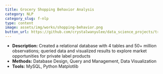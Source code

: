 ```yaml
---
title: Grocery Shopping Behavior Analysis
category: NLP
category_slug: f-nlp
type: content
image: assets/img/works/shopping-behavior.png
button_url: https://github.com/crystalwanyulee/data_science_projects/tree/master/SQL_project/Shopper%20Behavior%20Analysis
---
```


* **Description:** Created a relational database with 4 tables and 50+ million observations; queried data and visualized results to explore market opportunities for private label products
* **Methods:** Database Design, Query and Management, Data Visualization
* **Tools:** MySQL, Python Matplotlib

